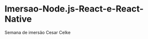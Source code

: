 # Imersao-Node.js-React-e-React-Native
Semana de imersão Cesar Celke

[](Site_React_Next/logo-site.png)
